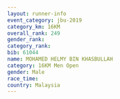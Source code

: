 ```yaml
---
layout: runner-info 
event_category: jbu-2019 
category_km: 16KM  
overall_rank: 249
gender_rank: 
category_rank: 
bib: 61044
name: MOHAMED HELMY BIN KHASBULLAH
category: 16KM Men Open
gender: Male
race_time: 
country: Malaysia
---
```

